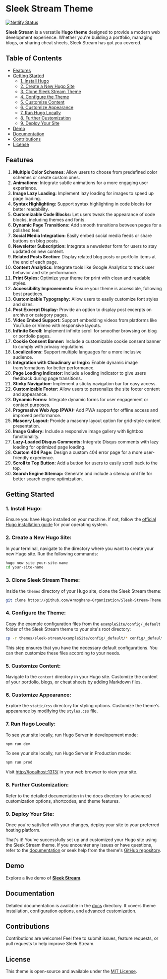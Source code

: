 # Sleek Stream Theme

[![Netlify Status](https://api.netlify.com/api/v1/badges/4b953b48-5f65-4b08-98aa-c98522fc1329/deploy-status)](https://app.netlify.com/sites/sleek-stream-theme/deploys)

**Sleek Stream** is a versatile **Hugo theme**  designed to provide a modern web development experience. Whether you're building a portfolio, managing blogs, or sharing cheat sheets, Sleek Stream has got you covered.

## Table of Contents

- [Features](#features)
- [Getting Started](#getting-started)
  - [1. Install Hugo](#1-install-hugo)
  - [2. Create a New Hugo Site](#2-create-a-new-hugo-site)
  - [3. Clone Sleek Stream Theme](#3-clone-sleek-stream-theme)
  - [4. Configure the Theme](#4-configure-the-theme)
  - [5. Customize Content](#5-customize-content)
  - [6. Customize Appearance](#6-customize-appearance)
  - [7. Run Hugo Locally](#7-run-hugo-locally)
  - [8. Further Customization](#8-further-customization)
  - [9. Deploy Your Site](#9-deploy-your-site)
- [Demo](#demo)
- [Documentation](#documentation)
- [Contributions](#contributions)
- [License](#license)

## Features

1. **Multiple Color Schemes:** Allow users to choose from predefined color schemes or create custom ones.
2. **Animations:** Integrate subtle animations for a more engaging user experience.
3. **Image Lazy Loading:** Implement lazy loading for images to speed up page loading.
4. **Syntax Highlighting:** Support syntax highlighting in code blocks for better readability.
5. **Customizable Code Blocks:** Let users tweak the appearance of code blocks, including themes and fonts.
6. **Dynamic Page Transitions:** Add smooth transitions between pages for a polished feel.
7. **Social Media Integration:** Easily embed social media feeds or share buttons on blog posts.
8. **Newsletter Subscription:** Integrate a newsletter form for users to stay updated on new content.
9. **Related Posts Section:** Display related blog posts or portfolio items at the end of each page.
10. **Content Analytics:** Integrate tools like Google Analytics to track user behavior and site performance.
11. **Print Styles:** Optimize your theme for print with clean and readable styles.
12. **Accessibility Improvements:** Ensure your theme is accessible, following best practices.
13. **Customizable Typography:** Allow users to easily customize font styles and sizes.
14. **Post Excerpt Display:** Provide an option to display post excerpts on archive or category pages.
15. **Video Embed Support:** Support embedding videos from platforms like YouTube or Vimeo with responsive layouts.
16. **Infinite Scroll:** Implement infinite scroll for smoother browsing on blog or portfolio pages.
17. **Cookie Consent Banner:** Include a customizable cookie consent banner to comply with privacy regulations.
18. **Localizations:** Support multiple languages for a more inclusive audience.
19. **Integration with Cloudinary or Imgix:** Enable dynamic image transformations for better performance.
20. **Page Loading Indicator:** Include a loading indicator to give users feedback during page transitions.
21. **Sticky Navigation:** Implement a sticky navigation bar for easy access.
22. **Customizable Footer:** Allow users to personalize the site footer content and appearance.
23. **Dynamic Forms:** Integrate dynamic forms for user engagement or contact purposes.
24. **Progressive Web App (PWA):** Add PWA support for offline access and improved performance.
25. **Masonry Layout:** Provide a masonry layout option for grid-style content presentation.
26. **Image Gallery:** Include a responsive image gallery with lightbox functionality.
27. **Lazy-Loaded Disqus Comments:** Integrate Disqus comments with lazy loading for optimized page loading.
28. **Custom 404 Page:** Design a custom 404 error page for a more user-friendly experience.
29. **Scroll to Top Button:** Add a button for users to easily scroll back to the top.
30. **Search Engine Sitemap:** Generate and include a sitemap.xml file for better search engine optimization.

## Getting Started

### 1. Install Hugo:

Ensure you have Hugo installed on your machine. If not, follow the [official Hugo installation guide](https://gohugo.io/getting-started/installing/) for your operating system.

### 2. Create a New Hugo Site:

In your terminal, navigate to the directory where you want to create your new Hugo site. Run the following commands:

```bash
hugo new site your-site-name
cd your-site-name
```

### 3. Clone Sleek Stream Theme:
Inside the ``themes`` directory of your Hugo site, clone the Sleek Stream theme:
```bash
git clone https://github.com/Armoghans-Organization/Sleek-Stream-Theme.git
```
### 4. Configure the Theme:
Copy the example configuration files from the ``exampleSite/config/_default`` folder of the Sleek Stream theme to your site's root directory:
```bash
cp -r themes/sleek-stream/exampleSite/config/_default/* config/_default/
```
This step ensures that you have the necessary default configurations. You can then customize these files according to your needs.

### 5. Customize Content:
Navigate to the ``content`` directory in your Hugo site. Customize the content of your portfolio, blogs, or cheat sheets by adding Markdown files.

### 6. Customize Appearance:
Explore the ``static/css`` directory for styling options. Customize the theme's appearance by modifying the ``styles.css`` file.

### 7. Run Hugo Locally:
To see your site locally, run Hugo Server in developement mode:
```bash
npm run dev
```

To see your site locally, run Hugo Server in Production mode:
```bash
npm run prod
```

Visit [http://localhost:1313/](http://localhost:1313/) in your web browser to view your site.

### 8. Further Customization:
Refer to the detailed documentation in the docs directory for advanced customization options, shortcodes, and theme features.

### 9. Deploy Your Site:
Once you're satisfied with your changes, deploy your site to your preferred hosting platform.

That's it! You've successfully set up and customized your Hugo site using the Sleek Stream theme. If you encounter any issues or have questions, refer to the [documentation](https://sleek-stream-theme.netlify.app//docs) or seek help from the theme's [GitHub repository](https://github.com/Armoghans-Organization/Sleek-Stream-Theme.git).

## Demo

Explore a live demo of [**Sleek Stream**](https://sleek-stream-theme.netlify.app/).

## Documentation

Detailed documentation is available in the [docs](https://sleek-stream-theme.netlify.app//docs) directory. It covers theme installation, configuration options, and advanced customization.

## Contributions

Contributions are welcome! Feel free to submit issues, feature requests, or pull requests to help improve Sleek Stream.

## License

This theme is open-source and available under the [MIT License](LICENSE).
